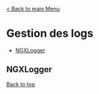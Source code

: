 [< Back to main Menu](https://github.com/gsoulie/angular-resources/blob/master/ng-sheet.md)    

# Gestion des logs  

* [NGXLogger](#ngxlogger)      


## NGXLogger

[Back to top](#gestion-des-logs)   
